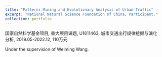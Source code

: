 ```yaml
---
title: "Patterns Mining and Evolutionary Analysis of Urban Traffic"
excerpt: "National Natural Science Foundation of China, Participant."
collection: portfolio
---
```


国家自然科学基金项目, 重大项目课题, U1811463, 城市交通出行规律挖掘与演化分析, 2019.05-2022.12, 110万元

Under the supervision of Weiming Wang.
